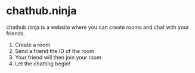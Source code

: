 # chathub.ninja

chathub.ninja is a website where you can create rooms and chat with your friends.

1. Create a room
2. Send a friend the ID of the room
3. Your friend will then join your room
4. Let the chatting begin!
